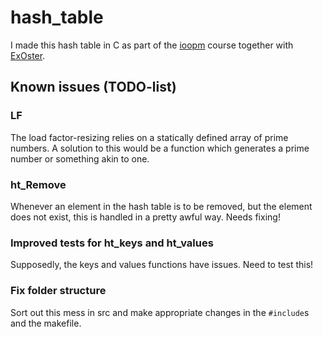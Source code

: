 
# hash_table
I made this hash table in C as part of the [ioopm](https://github.com/IOOPM-UU/) course together with [ExOster](https://github.com/ExOster/).

## Known issues (TODO-list)
### LF
The load factor-resizing relies on a statically defined array of prime numbers. A solution to this would be a function which generates a prime number or something akin to one.

### ht_Remove
Whenever an element in the hash table is to be removed, but the element does not exist, this is handled in a pretty awful way. Needs fixing!

### Improved tests for ht_keys and ht_values
Supposedly, the keys and values functions have issues. Need to test this!

### Fix folder structure
Sort out this mess in src and make appropriate changes in the ```#include```s and the makefile.